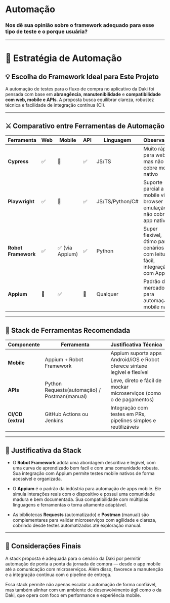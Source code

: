# Automação 

### Nos dê sua opinião sobre o framework adequado para esse tipo de teste e o porque usuária? 

---

# 🤖 Estratégia de Automação

## 💡 Escolha do Framework Ideal para Este Projeto

A automação de testes para o fluxo de compra no aplicativo da Daki foi pensada com base em **abrangência**, **manutenibilidade** e **compatibilidade com web, mobile e APIs**. A proposta busca equilibrar clareza, robustez técnica e facilidade de integração contínua (CI).

---

## ⚔️ Comparativo entre Ferramentas de Automação

| Ferramenta                         | Web | Mobile         | API | Linguagem       | Observações                                                                      |
|------------------------------------|-----|----------------|-----|-----------------|----------------------------------------------------------------------------------|
| **Cypress**                        | ✅   | 🚫             | ✅   | JS/TS           | Muito rápido para web, mas não cobre mobile nativo                               |
| **Playwright**                     | ✅   | 🚫             | ✅   | JS/TS/Python/C# | Suporte parcial a mobile via browser emulação, não cobre app nativo              |
| **Robot Framework**                | ✅   | ✅ (via Appium) | ✅   | Python          | Super flexível, ótimo para cenários E2E com leitura fácil, integração com Appium |
| **Appium**                         | 🚫  | ✅              | 🚫  | Qualquer        | Padrão de mercado para automação mobile nativa                                   |

---

## 🧰 Stack de Ferramentas Recomendada

| Componente        | Ferramenta                                   | Justificativa Técnica                                                      |
|-------------------|----------------------------------------------|----------------------------------------------------------------------------|
| **Mobile**        | Appium + Robot Framework                     | Appium suporta apps Android/iOS e Robot oferece sintaxe legível e flexível |
| **APIs**          | Python Requests(automação) / Postman(manual) | Leve, direto e fácil de mockar microserviços (como o de pagamentos)        |
| **CI/CD (extra)** | GitHub Actions ou Jenkins                    | Integração com testes em PRs, pipelines simples e reutilizáveis            |

---

## 📌 Justificativa da Stack

- O **Robot Framework** adota uma abordagem descritiva e legível, com uma curva de aprendizado bem facil e com uma comunidade robusta. Sua integração com Appium permite testes mobile nativos de forma acessível e organizada.


- O **Appium** é o padrão da indústria para automação de apps mobile. Ele simula interações reais com o dispositivo e possui uma comunidade madura e bem documentada. Sua compatibilidade com múltiplas linguagens e ferramentas o torna altamente adaptável.


- As bibliotecas **Requests** (automatizado) e **Postman** (manual) são complementares para validar microserviços com agilidade e clareza, cobrindo desde testes automatizados até exploração manual.

---

## 🎯 Considerações Finais

A stack proposta é adequada para o cenário da Daki por permitir automação de ponta a ponta da jornada de compra — desde o app mobile até a comunicação com microserviços. Além disso, favorece a manutenção e a integração contínua com o pipeline de entrega.

Essa stack permite não apenas escalar a automação de forma confiável, mas também alinhar com um ambiente de desenvolvimento ágil como o da Daki, que opera com foco em performance e experiência mobile.
